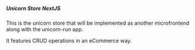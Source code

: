 ##### Unicorn Store NextJS

This is the unicorn store that will be implemented as another microfrontend along with the unicorn-run app.

It features CRUD operations in an eCommerce way.